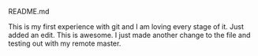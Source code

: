 README.md

This is my first experience with git and I am loving every stage of it. Just added an edit. This is awesome. I just made another change to the file and testing out with my remote master.
